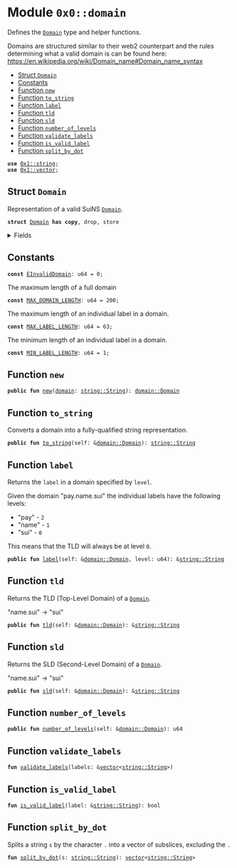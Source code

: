 
<a name="0x0_domain"></a>

# Module `0x0::domain`

Defines the <code><a href="domain.md#0x0_domain_Domain">Domain</a></code> type and helper functions.

Domains are structured similar to their web2 counterpart and the rules
determining what a valid domain is can be found here:
https://en.wikipedia.org/wiki/Domain_name#Domain_name_syntax


-  [Struct `Domain`](#0x0_domain_Domain)
-  [Constants](#@Constants_0)
-  [Function `new`](#0x0_domain_new)
-  [Function `to_string`](#0x0_domain_to_string)
-  [Function `label`](#0x0_domain_label)
-  [Function `tld`](#0x0_domain_tld)
-  [Function `sld`](#0x0_domain_sld)
-  [Function `number_of_levels`](#0x0_domain_number_of_levels)
-  [Function `validate_labels`](#0x0_domain_validate_labels)
-  [Function `is_valid_label`](#0x0_domain_is_valid_label)
-  [Function `split_by_dot`](#0x0_domain_split_by_dot)


<pre><code><b>use</b> <a href="">0x1::string</a>;
<b>use</b> <a href="">0x1::vector</a>;
</code></pre>



<a name="0x0_domain_Domain"></a>

## Struct `Domain`

Representation of a valid SuiNS <code><a href="domain.md#0x0_domain_Domain">Domain</a></code>.


<pre><code><b>struct</b> <a href="domain.md#0x0_domain_Domain">Domain</a> <b>has</b> <b>copy</b>, drop, store
</code></pre>



<details>
<summary>Fields</summary>


<dl>
<dt>
<code>labels: <a href="">vector</a>&lt;<a href="_String">string::String</a>&gt;</code>
</dt>
<dd>
 Vector of labels that make up a domain.

 Labels are stored in reverse order such that the TLD is always in position <code>0</code>.
 e.g. domain "pay.name.sui" will be stored in the vector as ["sui", "name", "pay"].
</dd>
</dl>


</details>

<a name="@Constants_0"></a>

## Constants


<a name="0x0_domain_EInvalidDomain"></a>



<pre><code><b>const</b> <a href="domain.md#0x0_domain_EInvalidDomain">EInvalidDomain</a>: u64 = 0;
</code></pre>



<a name="0x0_domain_MAX_DOMAIN_LENGTH"></a>

The maximum length of a full domain


<pre><code><b>const</b> <a href="domain.md#0x0_domain_MAX_DOMAIN_LENGTH">MAX_DOMAIN_LENGTH</a>: u64 = 200;
</code></pre>



<a name="0x0_domain_MAX_LABEL_LENGTH"></a>

The maximum length of an individual label in a domain.


<pre><code><b>const</b> <a href="domain.md#0x0_domain_MAX_LABEL_LENGTH">MAX_LABEL_LENGTH</a>: u64 = 63;
</code></pre>



<a name="0x0_domain_MIN_LABEL_LENGTH"></a>

The minimum length of an individual label in a domain.


<pre><code><b>const</b> <a href="domain.md#0x0_domain_MIN_LABEL_LENGTH">MIN_LABEL_LENGTH</a>: u64 = 1;
</code></pre>



<a name="0x0_domain_new"></a>

## Function `new`



<pre><code><b>public</b> <b>fun</b> <a href="domain.md#0x0_domain_new">new</a>(<a href="domain.md#0x0_domain">domain</a>: <a href="_String">string::String</a>): <a href="domain.md#0x0_domain_Domain">domain::Domain</a>
</code></pre>


<a name="0x0_domain_to_string"></a>

## Function `to_string`

Converts a domain into a fully-qualified string representation.


<pre><code><b>public</b> <b>fun</b> <a href="domain.md#0x0_domain_to_string">to_string</a>(self: &<a href="domain.md#0x0_domain_Domain">domain::Domain</a>): <a href="_String">string::String</a>
</code></pre>


<a name="0x0_domain_label"></a>

## Function `label`

Returns the <code>label</code> in a domain specified by <code>level</code>.

Given the domain "pay.name.sui" the individual labels have the following levels:
- "pay" - <code>2</code>
- "name" - <code>1</code>
- "sui" - <code>0</code>

This means that the TLD will always be at level <code>0</code>.


<pre><code><b>public</b> <b>fun</b> <a href="domain.md#0x0_domain_label">label</a>(self: &<a href="domain.md#0x0_domain_Domain">domain::Domain</a>, level: u64): &<a href="_String">string::String</a>
</code></pre>


<a name="0x0_domain_tld"></a>

## Function `tld`

Returns the TLD (Top-Level Domain) of a <code><a href="domain.md#0x0_domain_Domain">Domain</a></code>.

"name.sui" -> "sui"


<pre><code><b>public</b> <b>fun</b> <a href="domain.md#0x0_domain_tld">tld</a>(self: &<a href="domain.md#0x0_domain_Domain">domain::Domain</a>): &<a href="_String">string::String</a>
</code></pre>


<a name="0x0_domain_sld"></a>

## Function `sld`

Returns the SLD (Second-Level Domain) of a <code><a href="domain.md#0x0_domain_Domain">Domain</a></code>.

"name.sui" -> "sui"


<pre><code><b>public</b> <b>fun</b> <a href="domain.md#0x0_domain_sld">sld</a>(self: &<a href="domain.md#0x0_domain_Domain">domain::Domain</a>): &<a href="_String">string::String</a>
</code></pre>


<a name="0x0_domain_number_of_levels"></a>

## Function `number_of_levels`



<pre><code><b>public</b> <b>fun</b> <a href="domain.md#0x0_domain_number_of_levels">number_of_levels</a>(self: &<a href="domain.md#0x0_domain_Domain">domain::Domain</a>): u64
</code></pre>


<a name="0x0_domain_validate_labels"></a>

## Function `validate_labels`



<pre><code><b>fun</b> <a href="domain.md#0x0_domain_validate_labels">validate_labels</a>(labels: &<a href="">vector</a>&lt;<a href="_String">string::String</a>&gt;)
</code></pre>


<a name="0x0_domain_is_valid_label"></a>

## Function `is_valid_label`



<pre><code><b>fun</b> <a href="domain.md#0x0_domain_is_valid_label">is_valid_label</a>(label: &<a href="_String">string::String</a>): bool
</code></pre>


<a name="0x0_domain_split_by_dot"></a>

## Function `split_by_dot`

Splits a string <code>s</code> by the character <code>.</code> into a vector of subslices, excluding the <code>.</code>


<pre><code><b>fun</b> <a href="domain.md#0x0_domain_split_by_dot">split_by_dot</a>(s: <a href="_String">string::String</a>): <a href="">vector</a>&lt;<a href="_String">string::String</a>&gt;
</code></pre>
